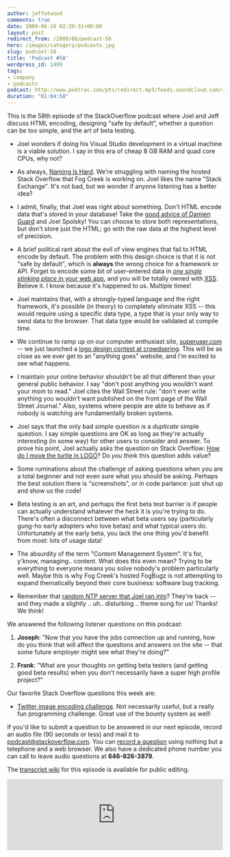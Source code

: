```yaml
---
author: jeffatwood
comments: true
date: 2009-06-18 02:20:31+00:00
layout: post
redirect_from: /2009/06/podcast-58
hero: /images/category/podcasts.jpg
slug: podcast-58
title: 'Podcast #58'
wordpress_id: 1499
tags:
- company
- podcasts
podcast: http://www.podtrac.com/pts/redirect.mp3/feeds.soundcloud.com/stream/14377208-stack-exchange-stack-overflow-podcast-20.mp3
duration: "01:04:58"
---
```


This is the 58th episode of the StackOverflow podcast where Joel and Jeff discuss HTML encoding, designing "safe by default", whether a question can be too simple, and the art of beta testing.






  * Joel wonders if doing his Visual Studio development in a virtual machine is a viable solution. I say in this era of cheap 8 GB RAM and quad core CPUs, why not?


  * As always, [Naming Is Hard](http://blog.stackoverflow.com/2009/03/it-stack-overflow-update-naming-is-hard/). We're struggling with naming the hosted Stack Overflow that Fog Creek is working on. Joel likes the name "Stack Exchange". It's not bad, but we wonder if anyone listening has a better idea?


  * I admit, finally, that Joel was right about something. Don't HTML encode data that's stored in your database! Take the [good advice of Damien Guard](http://damieng.com/blog/2007/12/18/5-signs-your-aspnet-application-may-be-vulnerable-to-html-injection) and Joel Spolsky! You can choose to store both representations, but don't store just the HTML; go with the raw data at the highest level of precision.


  * A brief political rant about the evil of view engines that fail to HTML encode by default. The problem with this design choice is that it is not "safe by default", which is **always** the wrong choice for a framework or API. Forget to encode some bit of user-entered data in [_one single stinking place_ in your web app](http://damieng.com/blog/2007/12/10/how-dangerous-is-html-injection), and you will be totally owned with [XSS](http://en.wikipedia.org/wiki/Cross-site_scripting). Believe it. I know because it's happened to us. Multiple times!


  * Joel maintains that, with a strongly-typed language and the right framework, it's possible (in theory) to completely eliminate XSS -- this would require using a specific data type, a type that is your only way to send data to the browser. That data type would be validated at compile time.


  * We continue to ramp up on our computer enthusiast site, [superuser.com](http://superuser.com/) -- we just launched a [logo design contest at crowdspring](http://www.crowdspring.com/projects/graphic_design/logo/logo_for_superuser_com/details). This will be as close as we ever get to an "anything goes" website, and I'm excited to see what happens.


  * I maintain your online behavior shouldn't be all that different than your general public behavior. I say "don't post anything you wouldn't want your mom to read." Joel cites the Wall Street rule: "don't ever write anything you wouldn't want published on the front page of the Wall Street Journal." Also, systems where people are able to behave as if nobody is watching are fundamentally broken systems.


  * Joel says that the only bad simple question is a _duplicate_ simple question. I say simple questions are OK as long as they're actually interesting (in some way) for other users to consider and answer. To prove his point, Joel actually asks the question on Stack Overflow: [How do I move the turtle in LOGO](http://stackoverflow.com/questions/1003841/how-do-i-move-the-turtle-in-logo)? Do _you_ think this question adds value?


  * Some ruminations about the challenge of asking questions when you are a total beginner and not even sure what you should be asking. Perhaps the best solution there is "screenshots", or in code parlance: just shut up and show us the code!


  * Beta testing is an art, and perhaps the first beta test barrier is if people can actually understand whatever the heck it is you're trying to do. There's often a disconnect between what beta users say (particularly gung-ho early adopters who love betas) and what typical users do. Unfortunately at the early beta, you lack the one thing you'd benefit from most: lots of usage data!


  * The absurdity of the term "Content Management System". It's for, y'know, managing.. content. What does this even mean? Trying to be everything to everyone means you solve nobody's problem particularly well. Maybe this is why Fog Creek's hosted FogBugz is not attempting to expand thematically beyond their core business: software bug tracking.


  * Remember that [random NTP server that Joel ran into](http://serverfault.com/questions/24933/questionable-timeservers-in-pool-ntp-org)? They're back -- and they made a slightly .. uh.. disturbing .. theme song for us! Thanks! We think!




We answered the following listener questions on this podcast:






  1. **Joseph**: "Now that you have the jobs connection up and running, how do you think that will affect the questions and answers on the site -- that some future employer might see what they're doing?"


  2. **Frank**: "What are your thoughts on getting beta testers (and getting good beta results) when you don't necessarily have a super high profile project?"




Our favorite Stack Overflow questions this week are:






  * [](http://stackoverflow.com/questions/895371/bubble-sort-homework)[Twitter image encoding challenge](http://stackoverflow.com/questions/891643/twitter-image-encoding-challenge). Not necessarily useful, but a really fun programming challenge. Great use of the bounty system as well!  






If you'd like to submit a question to be answered in our next episode, record an audio file (90 seconds or less) and mail it to [podcast@stackoverflow.com](mailto:podcast@stackoverflow.com). You can [record a question](http://blog.stackoverflow.com/index.php/2008/05/recording-podcast-questions-using-your-telephone/)
using nothing but a telephone and a web browser. We also have a dedicated phone number you can call to leave audio questions at **646-826-3879**.






The [transcript wiki](https://stackoverflow.fogbugz.com/default.asp?W29063) for this episode is available for public editing.

<iframe width="100%" height="166" scrolling="no" frameborder="no" src="https://w.soundcloud.com/player/?url=https%3A//api.soundcloud.com/tracks/14377208&amp;color=ff5500&amp;auto_play=false&amp;hide_related=false&amp;show_comments=true&amp;show_user=true&amp;show_reposts=false"></iframe>
